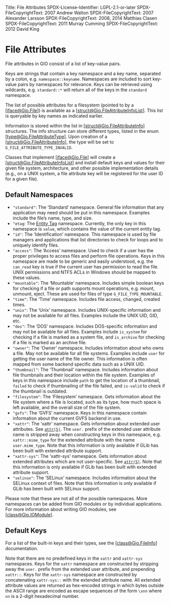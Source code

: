 Title: File Attributes
SPDX-License-Identifier: LGPL-2.1-or-later
SPDX-FileCopyrightText: 2007 Andrew Walton
SPDX-FileCopyrightText: 2007 Alexander Larsson
SPDX-FileCopyrightText: 2008, 2014 Matthias Clasen
SPDX-FileCopyrightText: 2011 Murray Cumming
SPDX-FileCopyrightText: 2012 David King

# File Attributes

File attributes in GIO consist of a list of key-value pairs.

Keys are strings that contain a key namespace and a key name, separated
by a colon, e.g. `namespace::keyname`. Namespaces are included to sort
key-value pairs by namespaces for relevance. Keys can be retrieved
using wildcards, e.g. `standard::*` will return all of the keys in the
`standard` namespace.

The list of possible attributes for a filesystem (pointed to by a
[iface@Gio.File]) is available as a [struct@Gio.FileAttributeInfoList]. This
list is queryable by key names as indicated earlier.

Information is stored within the list in [struct@Gio.FileAttributeInfo]
structures. The info structure can store different types, listed in the enum
[type@Gio.FileAttributeType]. Upon creation of a [struct@Gio.FileAttributeInfo],
the type will be set to `G_FILE_ATTRIBUTE_TYPE_INVALID`.

Classes that implement [iface@Gio.File] will create a
[struct@Gio.FileAttributeInfoList] and install default keys and values for their
given file system, architecture, and other possible implementation details
(e.g., on a UNIX system, a file attribute key will be registered for the user ID
for a given file).

## Default Namespaces

- `"standard"`: The ‘Standard’ namespace. General file information that
  any application may need should be put in this namespace. Examples
  include the file’s name, type, and size.
- `"etag`: The [Entity Tag](gfile.html#entity-tags) namespace. Currently, the
  only key in this namespace is `value`, which contains the value of the current
  entity tag.
- `"id"`: The ‘Identification’ namespace. This namespace is used by file
  managers and applications that list directories to check for loops and
  to uniquely identify files.
- `"access"`: The ‘Access’ namespace. Used to check if a user has the
  proper privileges to access files and perform file operations. Keys in
  this namespace are made to be generic and easily understood, e.g. the
  `can_read` key is true if the current user has permission to read the
  file. UNIX permissions and NTFS ACLs in Windows should be mapped to
  these values.
- `"mountable"`: The ‘Mountable’ namespace. Includes simple boolean keys
  for checking if a file or path supports mount operations, e.g. mount,
  unmount, eject. These are used for files of type `G_FILE_TYPE_MOUNTABLE`.
- `"time"`: The ‘Time’ namespace. Includes file access, changed, created
  times.
- `"unix"`: The ‘Unix’ namespace. Includes UNIX-specific information and
  may not be available for all files. Examples include the UNIX UID,
  GID, etc.
- `"dos"`: The ‘DOS’ namespace. Includes DOS-specific information and may
  not be available for all files. Examples include `is_system` for checking
  if a file is marked as a system file, and `is_archive` for checking if a
  file is marked as an archive file.
- `"owner"`: The ‘Owner’ namespace. Includes information about who owns a
  file. May not be available for all file systems. Examples include `user`
  for getting the user name of the file owner. This information is often
  mapped from some backend specific data such as a UNIX UID.
- `"thumbnail"`: The ‘Thumbnail’ namespace. Includes information about file
  thumbnails and their location within the file system. Examples of keys in
  this namespace include `path` to get the location of a thumbnail, `failed`
  to check if thumbnailing of the file failed, and `is-valid` to check if
  the thumbnail is outdated.
- `"filesystem"`: The ‘Filesystem’ namespace. Gets information about the
  file system where a file is located, such as its type, how much space is
  left available, and the overall size of the file system.
- `"gvfs"`: The ‘GVFS’ namespace. Keys in this namespace contain information
  about the current GVFS backend in use.
- `"xattr"`: The ‘xattr’ namespace. Gets information about extended user
  attributes. See [`attr(5)`](man:attr(5)). The `user.` prefix of the extended
  user attribute name is stripped away when constructing keys in this namespace,
  e.g. `xattr::mime_type` for the extended attribute with the name
  `user.mime_type`. Note that this information is only available if
  GLib has been built with extended attribute support.
- `"xattr-sys"`: The ‘xattr-sys’ namespace. Gets information about
  extended attributes which are not user-specific. See [`attr(5)`](man:attr(5)).
  Note that this information is only available if GLib has been built with
  extended attribute support.
- `"selinux"`: The ‘SELinux’ namespace. Includes information about the
  SELinux context of files. Note that this information is only available
  if GLib has been built with SELinux support.

Please note that these are not all of the possible namespaces.
More namespaces can be added from GIO modules or by individual applications.
For more information about writing GIO modules, see [class@Gio.IOModule].

<!-- TODO: Implementation note about using extended attributes on supported
file systems -->

## Default Keys

For a list of the built-in keys and their types, see the [class@Gio.FileInfo]
documentation.

Note that there are no predefined keys in the `xattr` and `xattr-sys`
namespaces. Keys for the `xattr` namespace are constructed by stripping
away the `user.` prefix from the extended user attribute, and prepending
`xattr::`. Keys for the `xattr-sys` namespace are constructed by
concatenating `xattr-sys::` with the extended attribute name. All extended
attribute values are returned as hex-encoded strings in which bytes outside
the ASCII range are encoded as escape sequences of the form `\xnn`
where `nn` is a 2-digit hexadecimal number.

